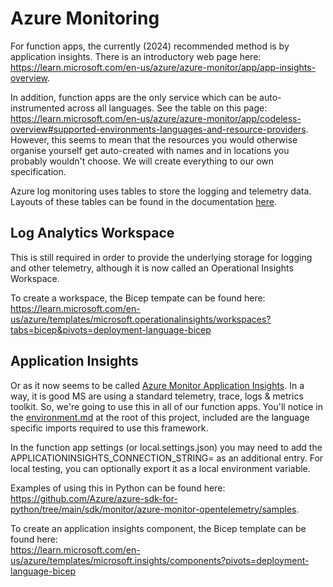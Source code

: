 # Azure Monitoring
For function apps, the currently (2024) recommended method is by application insights.  There is an introductory web page here: https://learn.microsoft.com/en-us/azure/azure-monitor/app/app-insights-overview.  

In addition, function apps are the only service which can be auto-instrumented across all languages.  See the table on this page: https://learn.microsoft.com/en-us/azure/azure-monitor/app/codeless-overview#supported-environments-languages-and-resource-providers.  However, this seems to mean that the resources you would otherwise organise yourself get auto-created with names and in locations you probably wouldn't choose.  We will create everything to our own specification.  

Azure log monitoring uses tables to store the logging and telemetry data.  Layouts of these tables can be found in the documentation [here](https://learn.microsoft.com/en-us/azure/azure-monitor/reference/tables/tables-resourcetype).  

## Log Analytics Workspace
This is still required in order to provide the underlying storage for logging and other telemetry, although it is now called an Operational Insights Workspace.  

To create a workspace, the Bicep tempate can be found here:  
https://learn.microsoft.com/en-us/azure/templates/microsoft.operationalinsights/workspaces?tabs=bicep&pivots=deployment-language-bicep  
  
## Application Insights
Or as it now seems to be called [Azure Monitor Application Insights](https://learn.microsoft.com/en-us/azure/azure-monitor/app/opentelemetry-enable?tabs=python#enable-azure-monitor-application-insights).  In a way, it is good MS are using a standard telemetry, trace, logs & metrics toolkit.  So, we're going to use this in all of our function apps.  You'll notice in the [environment.md](/environment.md) at the root of this project, included are the language specific imports required to use this framework.  

In the function app settings (or local.settings.json)  you may need to add the APPLICATIONINSIGHTS_CONNECTION_STRING=<your app insights connection string> as an additional entry.  For local testing, you can optionally export it as a local environment variable.  

Examples of using this in Python can be found here:  https://github.com/Azure/azure-sdk-for-python/tree/main/sdk/monitor/azure-monitor-opentelemetry/samples.  

To create an application insights component, the Bicep template can be found here:  
https://learn.microsoft.com/en-us/azure/templates/microsoft.insights/components?pivots=deployment-language-bicep  



